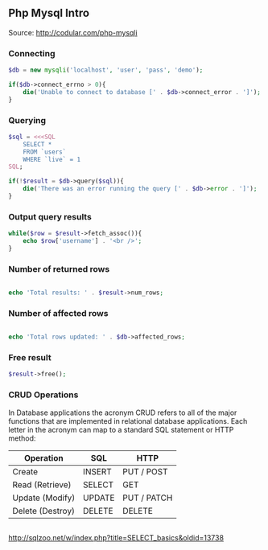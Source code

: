 ## Php Mysql Intro
Source: http://codular.com/php-mysqli

### Connecting

```php
$db = new mysqli('localhost', 'user', 'pass', 'demo');

if($db->connect_errno > 0){
    die('Unable to connect to database [' . $db->connect_error . ']');
}
```

### Querying

```php
$sql = <<<SQL
    SELECT *
    FROM `users`
    WHERE `live` = 1 
SQL;

if(!$result = $db->query($sql)){
    die('There was an error running the query [' . $db->error . ']');
}
```

### Output query results

```php
while($row = $result->fetch_assoc()){
    echo $row['username'] . '<br />';
}
```

### Number of returned rows

```php

echo 'Total results: ' . $result->num_rows;

```

### Number of affected rows

```php

echo 'Total rows updated: ' . $db->affected_rows;

```

### Free result

```php
$result->free();
```

### CRUD Operations 



In Database applications the acronym CRUD refers to all of the major functions that are implemented in relational database applications. Each letter in the acronym can map to a standard SQL statement or HTTP method:

| Operation       | SQL      | HTTP      |
|-----------------|----------|-----------|
|Create           | 	INSERT	| PUT / POST |
|Read (Retrieve)	|  SELECT  |	GET	      |
|Update (Modify)  |	UPDATE	| PUT / PATCH |
|Delete (Destroy)	| DELETE   |	DELETE	   |




```php

```

http://sqlzoo.net/w/index.php?title=SELECT_basics&oldid=13738

